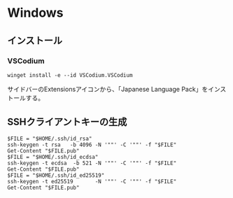 # Windows
## インストール
### VSCodium
```shell
winget install -e --id VSCodium.VSCodium
```
サイドバーのExtensionsアイコンから、「Japanese Language Pack」をインストールする。

## SSHクライアントキーの生成
```shell
$FILE = "$HOME/.ssh/id_rsa"
ssh-keygen -t rsa   -b 4096 -N '""' -C '""' -f "$FILE"
Get-Content "$FILE.pub"
$FILE = "$HOME/.ssh/id_ecdsa"
ssh-keygen -t ecdsa  -b 521 -N '""' -C '""' -f "$FILE"
Get-Content "$FILE.pub"
$FILE = "$HOME/.ssh/id_ed25519"
ssh-keygen -t ed25519       -N '""' -C '""' -f "$FILE"
Get-Content "$FILE.pub"
```
